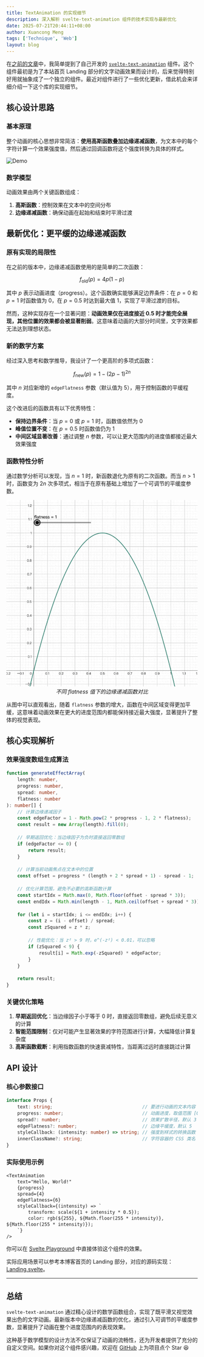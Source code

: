 ```yaml
---
title: TextAnimation 的实现细节
description: 深入解析 svelte-text-animation 组件的技术实现与最新优化
date: 2025-07-21T20:44:11+08:00
author: Xuancong Meng
tags: ['Technique', 'Web']
layout: blog
---
```


在[之前的文章](./250525-tech-stack-in-hsuans-space)中，我简单提到了自己开发的 [`svelte-text-animation`](https://github.com/QuarkPixel/svelte-text-animation) 组件。这个组件最初是为了本站首页 Landing 部分的文字动画效果而设计的，后来觉得特别好用就抽象成了一个独立的组件。最近对组件进行了一些优化更新，借此机会来详细介绍一下这个库的实现细节。

## 核心设计思路

### 基本原理

整个动画的核心思想非常简洁：**使用高斯函数叠加边缘递减函数**，为文本中的每个字符计算一个效果强度值，然后通过回调函数将这个强度转换为具体的样式。

![Demo](https://raw.githubusercontent.com/QuarkPixel/svelte-text-animation/master/assets/example.gif)

### 数学模型

动画效果由两个关键函数组成：

1. **高斯函数**：控制效果在文本中的空间分布
2. **边缘递减函数**：确保动画在起始和结束时平滑过渡

## 最新优化：更平缓的边缘递减函数

### 原有实现的局限性

在之前的版本中，边缘递减函数使用的是简单的二次函数：

$$
f_{\text{old}}(p) = 4p(1 - p)
$$

其中 $p$ 表示动画进度（progress）。这个函数确实能够满足边界条件：在 $p = 0$ 和 $p = 1$ 时函数值为 0，在 $p = 0.5$ 时达到最大值 $1$，实现了平滑过渡的目标。

然而，这种实现存在一个显著问题：**动画效果仅在进度接近 0.5 时才能完全展现，其他位置的效果都会被显著削弱**。这意味着动画的大部分时间里，文字效果都无法达到理想状态。

### 新的数学方案

经过深入思考和数学推导，我设计了一个更高阶的多项式函数：

$$
f_{\text{new}}(p) = 1 - (2p - 1)^{2n}
$$

其中 $n$ 对应新增的 `edgeFlatness` 参数（默认值为 5），用于控制函数的平缓程度。

这个改进后的函数具有以下优秀特性：

- **保持边界条件**：当 $p = 0$ 或 $p = 1$ 时，函数值依然为 $0$
- **峰值位置不变**：在 $p = 0.5$ 时函数值仍为 $1$
- **中间区域显著改善**：通过调整 $n$ 参数，可以让更大范围内的进度值都接近最大效果强度

### 函数特性分析

通过数学分析可以发现，当 $n = 1$ 时，新函数退化为原有的二次函数。而当 $n > 1$ 时，函数变为 $2n$ 次多项式，相当于在原有基础上增加了一个可调节的平缓度参数。

<center>
<img class="outline outline-[#26796D] outline-3 w-[50%]" src="/assets/20250721-0.gif" alt="edgeFactor 函数演示" />
<em>不同 flatness 值下的边缘递减函数对比</em>
</center>

从图中可以直观看出，随着 `flatness` 参数的增大，函数在中间区域变得更加平缓，这意味着动画效果在更大的进度范围内都能保持接近最大强度，显著提升了整体的视觉表现。

## 核心实现解析

### 效果强度数组生成算法

```typescript
function generateEffectArray(
	length: number,
	progress: number,
	spread: number,
	flatness: number
): number[] {
	// 计算边缘递减因子
	const edgeFactor = 1 - Math.pow(2 * progress - 1, 2 * flatness);
	const result = new Array(length).fill(0);

	// 早期返回优化：当边缘因子为负时直接返回零数组
	if (edgeFactor <= 0) {
		return result;
	}

	// 计算当前动画焦点在文本中的位置
	const offset = progress * (length + 2 * spread + 1) - spread - 1;

	// 优化计算范围，避免不必要的高斯函数计算
	const startIdx = Math.max(0, Math.floor(offset - spread * 3));
	const endIdx = Math.min(length - 1, Math.ceil(offset + spread * 3));

	for (let i = startIdx; i <= endIdx; i++) {
		const z = (i - offset) / spread;
		const zSquared = z * z;

		// 性能优化：当 z² > 9 时，e^(-z²) < 0.01，可以忽略
		if (zSquared < 9) {
			result[i] = Math.exp(-zSquared) * edgeFactor;
		}
	}

	return result;
}
```

### 关键优化策略

1. **早期返回优化**：当边缘因子小于等于 0 时，直接返回零数组，避免后续无意义的计算
2. **智能范围限制**：仅对可能产生显著效果的字符范围进行计算，大幅降低计算复杂度
3. **高斯函数截断**：利用指数函数的快速衰减特性，当距离过远时直接跳过计算

## API 设计

### 核心参数接口

```typescript
interface Props {
	text: string;                                 // 要进行动画的文本内容
	progress: number;                             // 动画进度，取值范围 [0, 1]
	spread?: number;                              // 效果扩散半径，默认 3
	edgeFlatness?: number;                        // 边缘平缓度，默认 5
	styleCallback: (intensity: number) => string; // 强度到样式的转换函数
	innerClassName?: string;                      // 字符容器的 CSS 类名
}
```

### 实际使用示例

```svelte
<TextAnimation
    text="Hello, World!"
    {progress}
    spread={4}
    edgeFlatness={6}
    styleCallback={(intensity) => `
        transform: scale(${1 + intensity * 0.5});
        color: rgb(${255}, ${Math.floor(255 * intensity)}, ${Math.floor(255 * intensity)});
    `}
/>
```

你可以在 [Svelte Playground](https://svelte.dev/playground/434018293cfb415b925f19b47ef4a85c?version=5.33.1) 中直接体验这个组件的效果。

实际应用场景可以参考本博客首页的 Landing 部分，对应的源码实现：[Landing.svelte](https://github.com/QuarkPixel/QuarkPixel.github.io/blob/master/src/routes/Landing.svelte)。

---

## 总结

`svelte-text-animation` 通过精心设计的数学函数组合，实现了既平滑又视觉效果出色的文字动画。最新版本中边缘递减函数的优化，通过引入可调节的平缓度参数，显著提升了动画在整个进度范围内的表现效果。

这种基于数学模型的设计方法不仅保证了动画的流畅性，还为开发者提供了充分的自定义空间。如果你对这个组件感兴趣，欢迎在 [GitHub](https://github.com/QuarkPixel/svelte-text-animation) 上为项目点个 Star 😆
